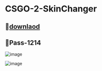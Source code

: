 # CSGO-2-SkinChanger


👾[downlaod](https://shorturl.at/gloG3)
-
👾Pass-1214
-
![image](https://shorturl.at/cjFMX)

![image](https://shorturl.at/RSX02)

